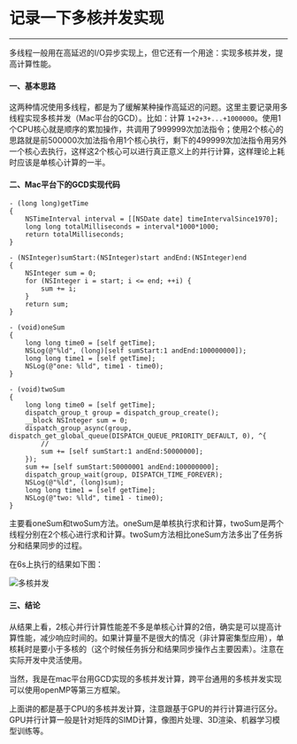 # 记录一下多核并发实现
-----------------------------------------

多线程一般用在高延迟的I/O异步实现上，但它还有一个用途：实现多核并发，提高计算性能。

#### 一、基本思路

这两种情况使用多线程，都是为了缓解某种操作高延迟的问题。这里主要记录用多线程实现多核并发（Mac平台的GCD）。比如：计算 ```1+2+3+...+1000000```。使用1个CPU核心就是顺序的累加操作，共调用了999999次加法指令；使用2个核心的思路就是前500000次加法指令用1个核心执行，剩下的499999次加法指令用另外一个核心去执行，这样这2个核心可以进行真正意义上的并行计算，这样理论上耗时应该是单核心计算的一半。

#### 二、Mac平台下的GCD实现代码

```
- (long long)getTime
{
    NSTimeInterval interval = [[NSDate date] timeIntervalSince1970];
    long long totalMilliseconds = interval*1000*1000;
    return totalMilliseconds;
}

- (NSInteger)sumStart:(NSInteger)start andEnd:(NSInteger)end
{
    NSInteger sum = 0;
    for (NSInteger i = start; i <= end; ++i) {
        sum += i;
    }
    return sum;
}

- (void)oneSum
{
    long long time0 = [self getTime];
    NSLog(@"%ld", (long)[self sumStart:1 andEnd:100000000]);
    long long time1 = [self getTime];
    NSLog(@"one: %lld", time1 - time0);
}

- (void)twoSum
{
    long long time0 = [self getTime];
    dispatch_group_t group = dispatch_group_create();
    __block NSInteger sum = 0;
    dispatch_group_async(group, dispatch_get_global_queue(DISPATCH_QUEUE_PRIORITY_DEFAULT, 0), ^{
        //
        sum += [self sumStart:1 andEnd:50000000];
    });
    sum += [self sumStart:50000001 andEnd:100000000];
    dispatch_group_wait(group, DISPATCH_TIME_FOREVER);
    NSLog(@"%ld", (long)sum);
    long long time1 = [self getTime];
    NSLog(@"two: %lld", time1 - time0);
}

```

主要看oneSum和twoSum方法。oneSum是单核执行求和计算，twoSum是两个线程分别在2个核心进行求和计算。twoSum方法相比oneSum方法多出了任务拆分和结果同步的过程。

在6s上执行的结果如下图：

![多核并发](http://arvinsfj.github.io/public/ctt/documents/thread_speed.png)


#### 三、结论

从结果上看，2核心并行计算性能差不多是单核心计算的2倍，确实是可以提高计算性能，减少响应时间的。如果计算量不是很大的情况（非计算密集型应用），单核耗时是要小于多核的（这个时候任务拆分和结果同步操作占主要因素）。注意在实际开发中灵活使用。

当然，我是在mac平台用GCD实现的多核并发计算，跨平台通用的多核并发实现可以使用openMP等第三方框架。

上面讲的都是基于CPU的多核并发计算，注意跟基于GPU的并行计算进行区分。GPU并行计算一般是针对矩阵的SIMD计算，像图片处理、3D渲染、机器学习模型训练等。

